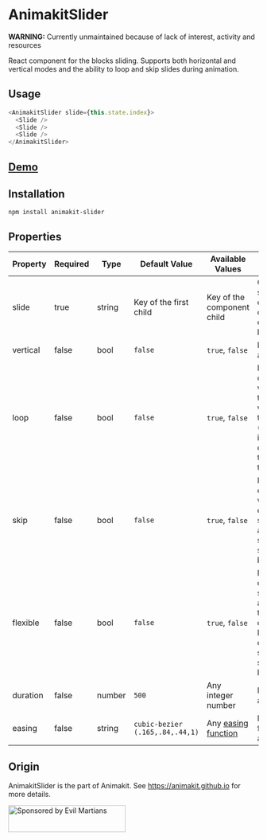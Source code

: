 # AnimakitSlider

**WARNING:** Currently unmaintained because of lack of interest, activity and resources


React component for the blocks sliding.
Supports both horizontal and vertical modes and the ability to loop and skip slides during animation.

## Usage

```javascript
<AnimakitSlider slide={this.state.index}>
  <Slide />
  <Slide />
  <Slide />
</AnimakitSlider>
```

## [Demo](https://animakit.github.io/#/slider)

## Installation

```
npm install animakit-slider
```

## Properties

| Property | Required | Type | Default Value  | Available Values  | Description |
| ----- | ----- | ----- | ----- | ----- | ----- |
| slide | true | string | Key of the first child | Key of the component child | Current visible slide, that contains a child with the corresponding key  |
| vertical | false | bool | `false` | `true`, `false` | Direction of animation |
| loop | false | bool | `false` | `true`, `false` | If true, the component will choose the shortest way between the slides. (For example, it will animate directly from the last slide to first) |
| skip | false | bool | `false` | `true`, `false` | If true, the component will animate directly to the selected slide and will not show the slides located between |
| flexible | false | bool | `false` | `true`, `false` | If true, the component size automatically to fit the current slide. By default, the component selects the size of the largest slide. |
| duration | false | number | `500` | Any integer number | Duration of animation |
| easing | false | string | `cubic-bezier (.165,.84,.44,1)` | Any [easing function](http://easings.net/) | Easing function of animation |


## Origin

AnimakitSlider is the part of Animakit.
See https://animakit.github.io for more details.

<a href="https://evilmartians.com/?utm_source=animakit">
  <img src="https://evilmartians.com/badges/sponsored-by-evil-martians.svg"
       alt="Sponsored by Evil Martians" width="236" height="54">
</a>
